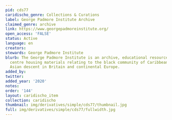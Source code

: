```yaml
---
pid: cds77
caridischo_genre: Collections & Curations
label: George Padmore Institute Archive
claimed_genre: archive
link: https://www.georgepadmoreinstitute.org/
open_access: 'FALSE'
status: Active
language: en
creators:
stewards: George Padmore Institute
blurb: The George Padmore Institute is an archive, educational resource and research
  centre housing materials relating to the black community of Caribbean, African and
  Asian descent in Britain and continental Europe.
added_by:
twitter:
added_year: '2020'
notes:
order: '144'
layout: caridischo_item
collection: caridischo
thumbnail: img/derivatives/simple/cds77/thumbnail.jpg
full: img/derivatives/simple/cds77/fullwidth.jpg
---
```

